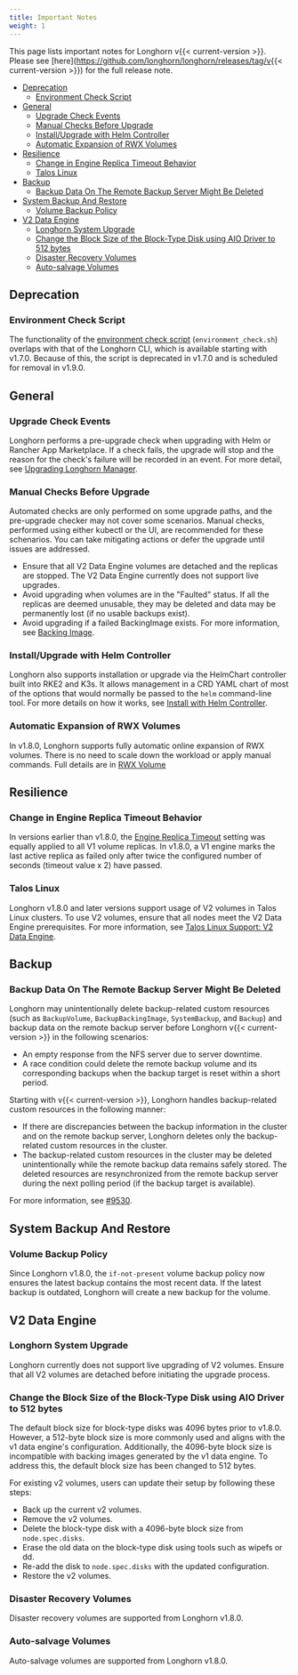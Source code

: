 ```yaml
---
title: Important Notes
weight: 1
---
```


This page lists important notes for Longhorn v{{< current-version >}}.
Please see [here](https://github.com/longhorn/longhorn/releases/tag/v{{< current-version >}}) for the full release note.

- [Deprecation](#deprecation)
  - [Environment Check Script](#environment-check-script)
- [General](#general)
  - [Upgrade Check Events](#upgrade-check-events)
  - [Manual Checks Before Upgrade](#manual-checks-before-upgrade)
  - [Install/Upgrade with Helm Controller](#installupgrade-with-helm-controller)
  - [Automatic Expansion of RWX Volumes](#automatic-expansion-of-rwx-volumes)
- [Resilience](#resilience)
  - [Change in Engine Replica Timeout Behavior](#change-in-engine-replica-timeout-behavior)
  - [Talos Linux](#talos-linux)
- [Backup](#backup)
  - [Backup Data On The Remote Backup Server Might Be Deleted](#backup-data-on-the-remote-backup-server-might-be-deleted)
- [System Backup And Restore](#system-backup-and-restore)
  - [Volume Backup Policy](#volume-backup-policy)
- [V2 Data Engine](#v2-data-engine)
  - [Longhorn System Upgrade](#longhorn-system-upgrade)
  - [Change the Block Size of the Block-Type Disk using AIO Driver to 512 bytes](#change-the-block-size-of-the-block-type-disk-using-aio-driver-to-512-bytes)
  - [Disaster Recovery Volumes](#disaster-recovery-volumes)
  - [Auto-salvage Volumes](#auto-salvage-volumes)

## Deprecation

### Environment Check Script

The functionality of the [environment check script](https://github.com/longhorn/longhorn/blob/master/scripts/environment_check.sh) (`environment_check.sh`) overlaps with that of the Longhorn CLI, which is available starting with v1.7.0. Because of this, the script is deprecated in v1.7.0 and is scheduled for removal in v1.9.0.

## General

### Upgrade Check Events
Longhorn performs a pre-upgrade check when upgrading with Helm or Rancher App Marketplace.  If a check fails, the upgrade will stop and the reason for the check's failure will be recorded in an event.  For more detail, see [Upgrading Longhorn Manager](../deploy/upgrade/longhorn-manager).

### Manual Checks Before Upgrade
Automated checks are only performed on some upgrade paths, and the pre-upgrade checker may not cover some scenarios.  Manual checks, performed using either kubectl or the UI, are recommended for these schenarios.  You can take mitigating actions or defer the upgrade until issues are addressed.
- Ensure that all V2 Data Engine volumes are detached and the replicas are stopped.  The V2 Data Engine currently does not support live upgrades.
- Avoid upgrading when volumes are in the "Faulted" status.  If all the replicas are deemed unusable, they may be deleted and data may be permanently lost (if no usable backups exist).
- Avoid upgrading if a failed BackingImage exists.  For more information, see [Backing Image](../advanced-resources/backing-image/backing-image).

### Install/Upgrade with Helm Controller
Longhorn also supports installation or upgrade via the HelmChart controller built into RKE2 and K3s.  It allows management in a CRD YAML chart of most of the options that would normally be passed to the `helm` command-line tool. For more details on how it works, see [Install with Helm Controller](../deploy/install/install-with-helm-controller).

### Automatic Expansion of RWX Volumes
In v1.8.0, Longhorn supports fully automatic online expansion of RWX volumes.  There is no need to scale down the workload or apply manual commands.  Full details are in [RWX Volume](../nodes-and-volumes/volumes/expansion/#rwx-volume)

## Resilience

### Change in Engine Replica Timeout Behavior

In versions earlier than v1.8.0, the [Engine Replica Timeout](../references/settings#engine-replica-timeout) setting
was equally applied to all V1 volume replicas. In v1.8.0, a V1 engine marks the last active replica as failed only after
twice the configured number of seconds (timeout value x 2) have passed.

### Talos Linux

Longhorn v1.8.0 and later versions support usage of V2 volumes in Talos Linux clusters. To use V2 volumes, ensure that all nodes meet the V2 Data Engine prerequisites. For more information, see [Talos Linux Support: V2 Data Engine](../advanced-resources/os-distro-specific/talos-linux-support#v2-data-engine).

## Backup

### Backup Data On The Remote Backup Server Might Be Deleted

Longhorn may unintentionally delete backup-related custom resources (such as `BackupVolume`, `BackupBackingImage`, `SystemBackup`, and `Backup`) and backup data on the remote backup server before Longhorn v{{< current-version >}} in the following scenarios:

- An empty response from the NFS server due to server downtime.
- A race condition could delete the remote backup volume and its corresponding backups when the backup target is reset within a short period.

Starting with v{{< current-version >}}, Longhorn handles backup-related custom resources in the following manner:

- If there are discrepancies between the backup information in the cluster and on the remote backup server, Longhorn deletes only the backup-related custom resources in the cluster.
- The backup-related custom resources in the cluster may be deleted unintentionally while the remote backup data remains safely stored. The deleted resources are resynchronized from the remote backup server during the next polling period (if the backup target is available).

For more information, see [#9530](https://github.com/longhorn/longhorn/issues/9530).

## System Backup And Restore

### Volume Backup Policy

Since Longhorn v1.8.0, the `if-not-present` volume backup policy now ensures the latest backup contains the most recent data. If the latest backup is outdated, Longhorn will create a new backup for the volume.

## V2 Data Engine

### Longhorn System Upgrade

Longhorn currently does not support live upgrading of V2 volumes. Ensure that all V2 volumes are detached before initiating the upgrade process.

### Change the Block Size of the Block-Type Disk using AIO Driver to 512 bytes

The default block size for block-type disks was 4096 bytes prior to v1.8.0. However, a 512-byte block size is more commonly used and aligns with the v1 data engine's configuration. Additionally, the 4096-byte block size is incompatible with backing images generated by the v1 data engine. To address this, the default block size has been changed to 512 bytes.

For existing v2 volumes, users can update their setup by following these steps:

- Back up the current v2 volumes.
- Remove the v2 volumes.
- Delete the block-type disk with a 4096-byte block size from `node.spec.disks`.
- Erase the old data on the block-type disk using tools such as wipefs or dd.
- Re-add the disk to `node.spec.disks` with the updated configuration.
- Restore the v2 volumes.

### Disaster Recovery Volumes

Disaster recovery volumes are supported from Longhorn v1.8.0.

### Auto-salvage Volumes

Auto-salvage volumes are supported from Longhorn v1.8.0.
